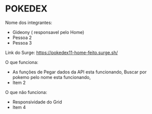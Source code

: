 # POKEDEX

Nome dos integrantes: 
- Gideony ( responsavel pelo Home)
- Pessoa 2
- Pessoa 3

Link do Surge: https://pokedex11-home-feito.surge.sh/

O que funciona:
- As funções de Pegar dados da API esta funcionando, Buscar por pokemo pelo nome esta funcionando, 
- Item 2

O que não funciona: 
- Responsividade do Grid
- Item 4
